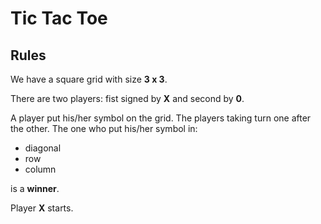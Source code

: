 Tic Tac Toe
============

Rules
-----
We have a square grid with size **3 x 3**.
 
There are two players: fist signed by **X** and second by **0**.

A player put his/her symbol on the grid. 
The players taking turn one after the other. The one who put his/her symbol in:
* diagonal
* row
* column

is a **winner**.

Player **X** starts.
 